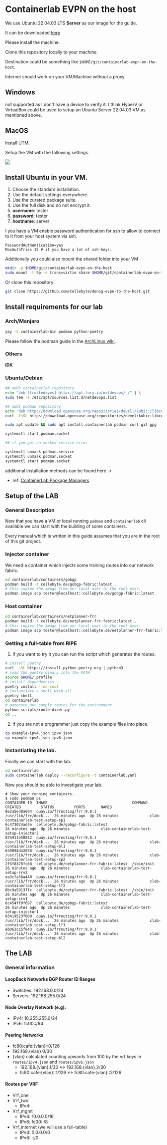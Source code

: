 # Containerlab EVPN on the host

We use Ubuntu 22.04.03 LTS **Server** as our image for the guide.

It can be downloaded [here](https://releases.ubuntu.com/jammy/)

Please install the machine.

Clone this repository locally to your machine.

Destination could be something like `$HOME/git/containerlab-evpn-on-the-host`.

Internet should work on your VM/Machine without a proxy.

## Windows
not supported as I don't have a device to verify it.
I think HyperV or VirtualBox could be used to setup an Ubuntu Server 22.04.03 VM as mentioned above.

## MacOS

Install [UTM](https://docs.getutm.app/installation/macos/).

Setup the VM with the following settings.

![](./images/settings-on-macos.png)

## Install Ubuntu in your VM.

1. Choose the standard installation.
2. Use the default settings everywhere.
3. Use the curated package suite.
4. Use the full disk and do not encrypt it.
5. **username**: tester
6. **password**: tester
7. **hostname**: server

I you have a VM enable password authentication for ssh to allow to connect to it from your host system via ssh.

```ssh-config
PasswordAuthentication=yes
MaxAuthTries 15 # if you have a lot of ssh-keys.
```

Additionally you could also mount the shared folder into your VM

```bash
mkdir -p $HOME/git/containerlab-evpn-on-the-host
sudo mount -t 9p -o trans=virtio share $HOME/git/containerlab-evpn-on-the-host -oversion=9p2000.L
```

Or clone this repository:

```bash
git clone https://github.com/Cellebyte/denog-evpn-to-the-host.git
```

## Install requirements for our lab

### Arch/Manjaro

```bash
yay -S containerlab-bin podman python-poetry
```

Please follow the podman guide in the [ArchLinux wiki](https://wiki.archlinux.org/title/Podman).

### Others

**IDK**

### Ubuntu/Debian

```bash
## adds containerlab repository
echo "deb [trusted=yes] https://apt.fury.io/netdevops/ /" | \
sudo tee -a /etc/apt/sources.list.d/netdevops.list

## adds podman repository
echo 'deb http://download.opensuse.org/repositories/devel:/kubic:/libcontainers:/unstable/xUbuntu_22.04/ /' | sudo tee /etc/apt/sources.list.d/devel:kubic:libcontainers:unstable.list
curl -fsSL https://download.opensuse.org/repositories/devel:kubic:libcontainers:unstable/xUbuntu_22.04/Release.key | gpg --dearmor | sudo tee /etc/apt/trusted.gpg.d/devel_kubic_libcontainers_unstable.gpg > /dev/null

sudo apt update && sudo apt install containerlab podman curl git gpg

systemctl start podman.socket

## if you get an masked service error

systemctl unmask podman.service
systemctl unmask podman.socket
systemctl start podman.socket
```

additional installation methods can be found here ->
* ref: [ContainerLab Package Managers](https://containerlab.dev/install/#package-managers)

## Setup of the LAB

### General Description
Now that you have a VM or local running `podman` and `containerlab` cli available we can start with the building of some containers.

Every manual which is written in this guide assumes that you are in the root of this git project.

### Injector container

We need a container which injects some training routes into our network fabric.

```bash
cd containerlab/containers/gobgp
podman build -t cellebyte.de/gobgp-fabric:latest .
# this copies the image from our local user to the root user.
podman image scp tester@localhost::cellebyte.de/gobgp-fabric:latest
```

### Host container

```bash
cd containerlab/containers/netplanner-frr
podman build -t cellebyte.de/netplanner-frr-fabric:latest .
# this copies the image from our local user to the root user.
podman image scp tester@localhost::cellebyte.de/netplanner-frr-fabric:latest
```

### Getting a full-table from RIPE

1. If you want to try it you can run the script which generates the routes.
```bash
# Install poetry
curl -sSL https://install.python-poetry.org | python3 -
# load the poetry binary into the PATH
source $HOME/.profile
# install dependencies
poetry install --no-root
# instantiate a shell with all 
poetry shell
cd containerlab
# generate our sample routes for the environment
python scripts/route-dicer.py
cd ..
```

2. If you are not a programmer just copy the example files into place.

```bash
cp example-ipv4.json ipv4.json
cp example-ipv6.json ipv6.json
```

### Instantiating the lab.

Finally we can start with the lab.
```bash
cd containerlab
sudo containerlab deploy --reconfigure -t containerlab.yaml
```

Now you should be able to investigate your lab.

```console
# Show your running containers. 
$ sudo podman ps
CONTAINER ID  IMAGE                                      COMMAND               CREATED         STATUS         PORTS       NAMES
8e2a5ed8a694  quay.io/frrouting/frr:9.0.1                /usr/lib/frr/dock...  26 minutes ago  Up 26 minutes              clab-containerlab-test-setup-sp1
6c473024ad3e  cellebyte.de/gobgp-fabric:latest                                 26 minutes ago  Up 26 minutes              clab-containerlab-test-setup-injector2
87b911b50842  quay.io/frrouting/frr:9.0.1                /usr/lib/frr/dock...  26 minutes ago  Up 26 minutes              clab-containerlab-test-setup-bl1
639094d42858  quay.io/frrouting/frr:9.0.1                /usr/lib/frr/dock...  26 minutes ago  Up 26 minutes              clab-containerlab-test-setup-sp2
2f5f8378fc68  cellebyte.de/netplanner-frr-fabric:latest  /sbin/init            26 minutes ago  Up 26 minutes              clab-containerlab-test-setup-srv2
ea3cfa58a440  quay.io/frrouting/frr:9.0.1                /usr/lib/frr/dock...  26 minutes ago  Up 26 minutes              clab-containerlab-test-setup-lf2
0bc9a59137fc  cellebyte.de/netplanner-frr-fabric:latest  /sbin/init            26 minutes ago  Up 26 minutes              clab-containerlab-test-setup-srv1
6c454ff0f697  cellebyte.de/gobgp-fabric:latest                                 26 minutes ago  Up 26 minutes              clab-containerlab-test-setup-injector1
03419523f000  quay.io/frrouting/frr:9.0.1                /usr/lib/frr/dock...  26 minutes ago  Up 26 minutes              clab-containerlab-test-setup-lf1
eb062c15f843  quay.io/frrouting/frr:9.0.1                /usr/lib/frr/dock...  26 minutes ago  Up 26 minutes              clab-containerlab-test-setup-bl2
```

## The LAB

### General information

#### LoopBack Networks BGP Router ID Ranges
* Switches: 192.168.0.0/24
* Servers: 192.168.255.0/24

#### Node Overlay Network (e.g):
* IPv4: 10.255.255.0/24
* IPv6: fc00::/64

#### Peering Networks
* fc80:cafe:{vlan}::0/126
* 192.168.{vlan}.0/30
* {vlan} calculated counting upwards from 100 by the vrf keys in `routes/ipv4.json` and `routes/ipv6.json`
  * 192.168.{vlan}.1/30 <-> 192.168.{vlan}.2/30
  * fc80:cafe:{vlan}::1/126 <-> fc80:cafe:{vlan}::2/126

#### Routes per VRF
* Vrf_one
* Vrf_two
  * IPv4: 
* Vrf_mgmt 
  * IPv4: 10.0.0.0/16
  * IPv6: fc00::/8
* Vrf_internet (we will use a full-table)
  * IPv4: 0.0.0.0/0
  * IPv6: ::/0
